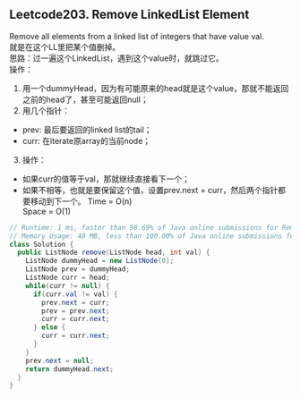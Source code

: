 ## Leetcode203. Remove LinkedList Element
Remove all elements from a linked list of integers that have value val.  
就是在这个LL里把某个值删掉。  
思路：过一遍这个LinkedList，遇到这个value时，就跳过它。  
操作：  
1. 用一个dummyHead，因为有可能原来的head就是这个value，那就不能返回之前的head了，甚至可能返回null；
2. 用几个指针：
  * prev: 最后要返回的linked list的tail；
  * curr: 在iterate原array的当前node；
3. 操作：
  * 如果curr的值等于val，那就继续直接看下一个；
  * 如果不相等，也就是要保留这个值，设置prev.next = curr，然后两个指针都要移动到下一个。
Time = O(n)  
Space = O(1)  

```java
// Runtime: 1 ms, faster than 98.69% of Java online submissions for Remove Linked List Elements.
// Memory Usage: 40 MB, less than 100.00% of Java online submissions for Remove Linked List Elements.
class Solution {
  public ListNode remove(ListNode head, int val) {
    ListNode dummyHead = new ListNode(0);
    ListNode prev = dummyHead;
    ListNode curr = head;
    while(curr != null) {
      if(curr.val != val) {
        prev.next = curr;
        prev = prev.next;
        curr = curr.next;
      } else {
        curr = curr.next;
      }
    }
    prev.next = null;
    return dummyHead.next;
  }
}
```
